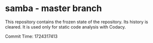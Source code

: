 # samba - master branch

This repository contains the frozen state of the repository.
Its history is cleared. It is used only for static code
analysis with Codacy.

Commit Time: 1724317413
